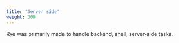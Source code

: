 ```yaml
---
title: "Server side"
weight: 300
---
```


Rye was primarily made to handle backend, shell, server-side tasks.
